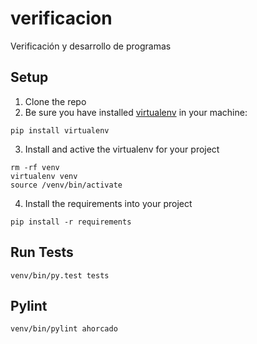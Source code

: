 # verificacion
Verificación y desarrollo de programas

## Setup

1. Clone the repo
2. Be sure you have installed [virtualenv](https://virtualenv.pypa.io/en/latest/) in your machine:
```
pip install virtualenv
```
3. Install and active the virtualenv for your project 
```
rm -rf venv
virtualenv venv
source /venv/bin/activate
```
4. Install the requirements into your project
```
pip install -r requirements
```

## Run Tests
```
venv/bin/py.test tests
```

## Pylint
```
venv/bin/pylint ahorcado
```
